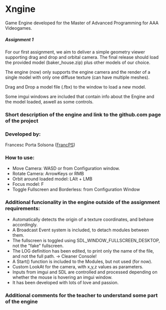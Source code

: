 # Xngine
Game Engine developed for the Master of Advanced Programming for AAA Videogames.

##### Assignment 1
For our first assignment, we aim to deliver a simple geometry viewer supporting drag and drop and orbital
camera. The final release should load the provided model (baker_house.zip) plus other models of our
choice.

The engine (now) only supports the engine camera and the render of a single model with only one diffuse texture (can have multiple meshes).

Drag and Drop a model file (.fbx) to the window to load a new model.

Some imgui windows are included that contain info about the Engine and the model loaded, aswell as some controls.


### Short description of the engine and link to the github.com page of the project
### Developed by:
Francesc Porta Solsona ([FrancPS](https://github.com/FrancPS))
### How to use:
 - Move Camera: WASD or from Configuration window.
 - Rotate Camera: ArrowKeys or RMB
 - Orbit around loaded model: LAlt + LMB
 - Focus model: F
 - Toggle Fullscreen and Borderless: from Configuration Window
 
### Additional funcionality in the engine outside of the assignment requirements:
- Automatically detects the origin of a texture coordinates, and behave accordingly.
- A Broadcast Event system is included, to detach modules between them.
- The fullscreen is toggled using SDL_WINDOW_FULLSCREEN_DESKTOP, not the "fake" fullscreen.
- The LOG definition has been edited, to print only the name of the file, and not the full path. -> Cleaner Console!
- A Start() function is included to the Modules, but not used (for now).
- Custom LookAt for the camera, with x,y,z values as parameters.
- Inputs from imgui and SDL are controlled and processed depending on whether the mouse is hovering an imgui window.
- It has been developed with lots of love and passion.

### Additional comments for the teacher to understand some part of the engine
